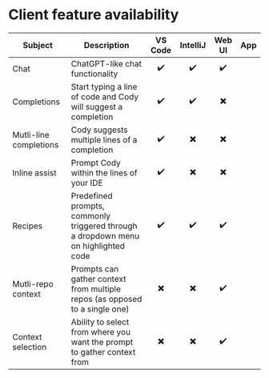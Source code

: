 # Client feature availability

| Subject                      | Description                                             | VS Code | IntelliJ | Web UI | App |
|-----------------------------|---------------------------------------------------------|:-:|:-:|:-:|:-:|
|Chat                         | ChatGPT-like chat functionality                         |:heavy_check_mark:|:heavy_check_mark:|:heavy_check_mark:||
|Completions                  | Start typing a line of code and Cody will suggest a completion|:heavy_check_mark:|:heavy_check_mark:|:heavy_multiplication_x:|| 
|Mutli-line completions      | Cody suggests multiple lines of a completion            |:heavy_check_mark:|:heavy_multiplication_x:|:heavy_multiplication_x:|| 
|Inline assist                | Prompt Cody within the lines of your IDE                |:heavy_check_mark:|:heavy_multiplication_x:|:heavy_multiplication_x:|| 
|Recipes                      | Predefined prompts, commonly triggered through a dropdown menu on highlighted code|:heavy_check_mark:|:heavy_check_mark:|:heavy_check_mark:||
|Mutli-repo context          | Prompts can gather context from multiple repos (as opposed to a single one)|:heavy_multiplication_x:|:heavy_multiplication_x:|:heavy_check_mark:||
|Context selection            | Ability to select from where you want the prompt to gather context from|:heavy_multiplication_x:|:heavy_multiplication_x:|:heavy_check_mark:||
